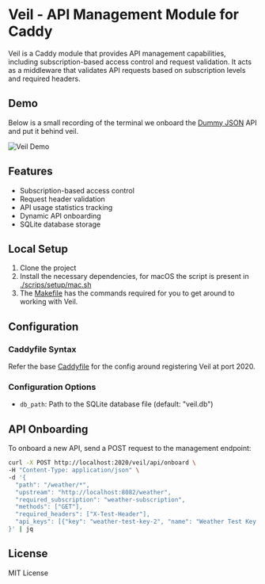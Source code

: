 # Veil - API Management Module for Caddy

Veil is a Caddy module that provides API management capabilities, including subscription-based access control and request validation. It acts as a middleware that validates API requests based on subscription levels and required headers.

## Demo

Below is a small recording of the terminal we onboard the [Dummy JSON](https://dummyjson.com/todos) API and put it behind veil.

![Veil Demo](./demo.gif)

## Features

- Subscription-based access control
- Request header validation
- API usage statistics tracking
- Dynamic API onboarding
- SQLite database storage


## Local Setup

1. Clone the project
2. Install the necessary dependencies, for macOS the script is present in [./scrips/setup/mac.sh](./scrips/setup/mac.sh)
3. The [Makefile](./Makefile) has the commands required for you to get around to working with Veil.


## Configuration

### Caddyfile Syntax

Refer the base [Caddyfile](./Caddyfile) for the config around registering Veil at port 2020.

### Configuration Options

- `db_path`: Path to the SQLite database file (default: "veil.db")

## API Onboarding

To onboard a new API, send a POST request to the management endpoint:

```bash
curl -X POST http://localhost:2020/veil/api/onboard \
-H "Content-Type: application/json" \
-d '{
  "path": "/weather/*",
  "upstream": "http://localhost:8082/weather",
  "required_subscription": "weather-subscription",
  "methods": ["GET"],
  "required_headers": ["X-Test-Header"],
  "api_keys": [{"key": "weather-test-key-2", "name": "Weather Test Key 2"}]
}' | jq
```

## License

MIT License
